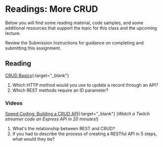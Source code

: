 # Readings: More CRUD

Below you will find some reading material, code samples, and some additional resources that support the topic for this class and the upcoming lecture.

Review the Submission Instructions for guidance on completing and submitting this assignment.

## Reading

[CRUD Basics](https://medium.com/geekculture/crud-operations-explained-2a44096e9c88){:target="_blank"}

   1. Which HTTP method would you use to update a record through an API?
   1. Which REST methods require an ID parameter?

### Videos

[Speed Coding: Building a CRUD API](https://www.youtube.com/watch?v=EzNcBhSv1Wo){:target="_blank"} (*Watch a Twitch streamer code an Express API in 20 minutes!*)

  1. What's the relationship between REST and CRUD?
  1. If you had to describe the process of creating a RESTful API in 5 steps, what would they be?
